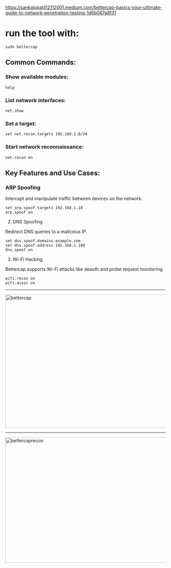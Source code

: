 https://sankalppatil12112001.medium.com/bettercap-basics-your-ultimate-guide-to-network-penetration-testing-1d6b087a8f31

# run the tool with:
```
sudo bettercap
```
## Common Commands:

### Show available modules:
```
help
```
### List network interfaces:
```
net.show
```
### Set a target:
```
set net.recon.targets 192.168.1.0/24
```
### Start network reconnaissance:
```
net.recon on
```

## Key Features and Use Cases:
### ARP Spoofing

Intercept and manipulate traffic between devices on the network.
```
set arp.spoof.targets 192.168.1.10
arp.spoof on
```
2. DNS Spoofing

Redirect DNS queries to a malicious IP.
```
set dns.spoof.domains example.com
set dns.spoof.address 192.168.1.100
dns.spoof on
```
3. Wi-Fi Hacking

Bettercap supports Wi-Fi attacks like deauth and probe request monitoring.
```
wifi.recon on
wifi.assoc on
```

---

<img width="1568" height="420" alt="bettercap" src="https://github.com/user-attachments/assets/cde69ca9-c893-4047-ba93-30073dad7fd8" />

---

<img width="1574" height="395" alt="bettercaprecon" src="https://github.com/user-attachments/assets/4480f777-51e0-4971-88ce-4224fdb06104" />
